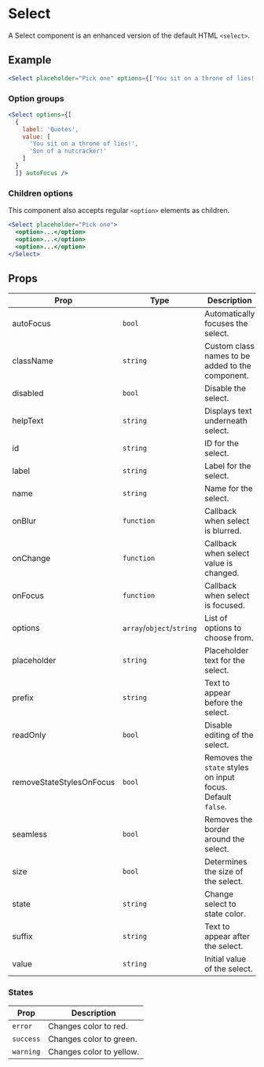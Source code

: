 # Select

A Select component is an enhanced version of the default HTML `<select>`.


## Example

```jsx
<Select placeholder="Pick one" options={['You sit on a throne of lies!', 'Son of a nutcracker!']} autoFocus />
```


### Option groups

```jsx
<Select options={[
  {
    label: 'Quotes',
    value: [
      'You sit on a throne of lies!',
      'Son of a nutcracker!'
    ]
  }
  ]} autoFocus />
```


### Children options

This component also accepts regular `<option>` elements as children.

```jsx
<Select placeholder="Pick one">
  <option>...</option>
  <option>...</option>
  <option>...</option>
</Select>
```


## Props

| Prop | Type | Description |
| --- | --- | --- |
| autoFocus | `bool` | Automatically focuses the select. |
| className | `string` | Custom class names to be added to the component. |
| disabled | `bool` | Disable the select. |
| helpText | `string` | Displays text underneath select. |
| id | `string` | ID for the select. |
| label | `string` | Label for the select. |
| name | `string` | Name for the select. |
| onBlur | `function` | Callback when select is blurred. |
| onChange | `function` | Callback when select value is changed. |
| onFocus | `function` | Callback when select is focused. |
| options | `array`/`object`/`string` | List of options to choose from. |
| placeholder | `string` | Placeholder text for the select. |
| prefix | `string` | Text to appear before the select. |
| readOnly | `bool` | Disable editing of the select. |
| removeStateStylesOnFocus | `bool` | Removes the `state` styles on input focus. Default `false`. |
| seamless | `bool` | Removes the border around the select. |
| size | `bool` | Determines the size of the select. |
| state | `string` | Change select to state color. |
| suffix | `string` | Text to appear after the select. |
| value | `string` | Initial value of the select. |


### States

| Prop | Description |
| --- | --- |
| `error` | Changes color to red. |
| `success` | Changes color to green. |
| `warning` | Changes color to yellow. |
